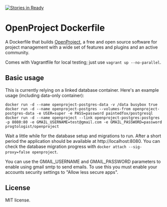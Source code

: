 [![Stories in Ready](https://badge.waffle.io/progtologist/docker-openproject.png?label=ready&title=Ready)](https://waffle.io/progtologist/docker-openproject)
# OpenProject Dockerfile

A Dockerfile that builds [OpenProject][openproject], a free and open source software for project management with a wide set of features and plugins and an active community.

Comes with Vagrantfile for local testing; just use `vagrant up --no-parallel`.

## Basic usage

This is currently relying on a linked database container.  Here's an example usage (including data-only container):

```
docker run -d --name openproject-postgres-data -v /data busybox true
docker run -d --name openproject-postgres --volumes-from openproject-postgres-data -e USER=super -e PASS=password paintedfox/postgresql
docker run -d --name openproject --link openproject-postgres:postgres -p 8080:80 -e GMAIL_USERNAME=test@gmail.com -e GMAIL_PASSWORD=password progtologist/openproject
```

Wait a little while for the database setup and migrations to run.  After a short period the application should be available at http://localhost:8080.  You can check the database migration progress with `docker attach --sig-proxy=false openproject`.

You can use the GMAIL\_USERNAME and GMAIL\_PASSWORD parameters to enable using gmail smtp to send emails. To use this you must enable your accounts security settings to "Allow less secure apps".

## License

MIT license.

[openproject]: https://www.openproject.org/

